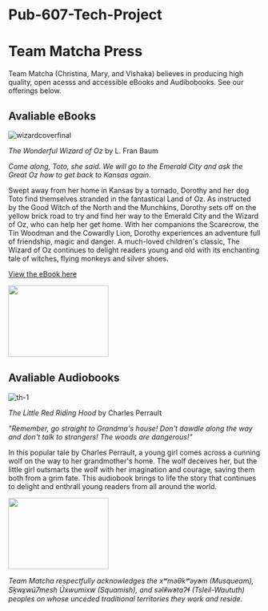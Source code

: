 # Pub-607-Tech-Project

# Team Matcha Press #
Team Matcha (Christina, Mary, and Vishaka) believes in producing high quality, open acesss and accessible eBooks and Audibobooks. See our offerings below. 

## Avaliable eBooks ##

![wizardcoverfinal](https://user-images.githubusercontent.com/127456472/229382321-0a0f9d4d-627d-45e9-9d25-9ad2c3106997.jpg)


*The Wonderful Wizard of Oz* by L. Fran Baum

*Come along, Toto, she said. We will go to the Emerald City and ask the Great Oz how to get back to Kansas again.*

Swept away from her home in Kansas by a tornado, Dorothy and her dog Toto find themselves stranded in the fantastical Land of Oz. As instructed by the Good Witch of the North and the Munchkins, Dorothy sets off on the yellow brick road to try and find her way to the Emerald City and the Wizard of Oz, who can help her get home. With her companions the Scarecrow, the Tin Woodman and the Cowardly Lion, Dorothy experiences an adventure full of friendship, magic and danger. A much-loved children's classic, The Wizard of Oz continues to delight readers young and old with its enchanting tale of witches, flying monkeys and silver shoes.

[View the eBook here](WizardofOz.md) 

[<img src="https://user-images.githubusercontent.com/127159368/223621420-b914a95c-838b-4d34-bb85-bf6c074c0bb9.png" width="200" height="143" />](https://lmgtfy.app/?q=How+to+Download+an+Audiobook)


## Avaliable Audiobooks ##

![th-1](https://user-images.githubusercontent.com/127456472/229382412-e9e8cbc1-5067-49be-8099-0d76e22fb814.jpeg)


*The Little Red Riding Hood* by Charles Perrault

*"Remember, go straight to Grandma's house! Don't dawdle along the way and don't talk to strangers! The woods are dangerous!"*

In this popular tale by Charles Perrault, a young girl comes across a cunning wolf on the way to her grandmother's home. The wolf deceives her, but the little girl outsmarts the wolf with her imagination and courage, saving them both from a grim fate. This audiobook brings to life the story that continues to delight and enthrall young readers from all around the world. 

[<img src="https://user-images.githubusercontent.com/127159368/223621420-b914a95c-838b-4d34-bb85-bf6c074c0bb9.png" width="200" height="143" />](https://lmgtfy.app/?q=How+to+Download+an+Audiobook)


*Team Matcha respectfully acknowledges the xʷməθkʷəy̓əm (Musqueam), Sḵwx̱wú7mesh Úxwumixw (Squamish), and səl̓ilw̓ətaʔɬ (Tsleil-Waututh) peoples on whose unceded traditional territories they work and reside.* 
